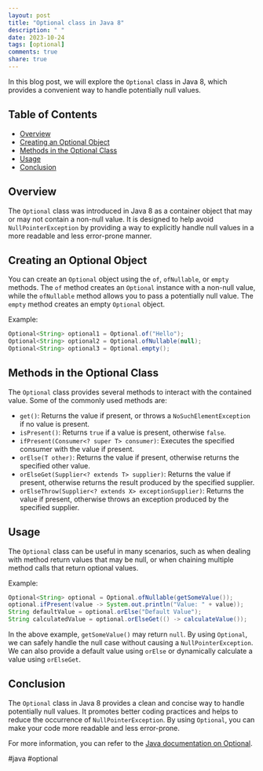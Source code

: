 ```yaml
---
layout: post
title: "Optional class in Java 8"
description: " "
date: 2023-10-24
tags: [optional]
comments: true
share: true
---
```


In this blog post, we will explore the `Optional` class in Java 8, which provides a convenient way to handle potentially null values. 

## Table of Contents
- [Overview](#overview)
- [Creating an Optional Object](#creating-an-optional-object)
- [Methods in the Optional Class](#methods-in-the-optional-class)
- [Usage](#usage)
- [Conclusion](#conclusion)

## Overview
The `Optional` class was introduced in Java 8 as a container object that may or may not contain a non-null value. It is designed to help avoid `NullPointerException` by providing a way to explicitly handle null values in a more readable and less error-prone manner.

## Creating an Optional Object
You can create an `Optional` object using the `of`, `ofNullable`, or `empty` methods. The `of` method creates an `Optional` instance with a non-null value, while the `ofNullable` method allows you to pass a potentially null value. The `empty` method creates an empty `Optional` object.

Example:
```java
Optional<String> optional1 = Optional.of("Hello");
Optional<String> optional2 = Optional.ofNullable(null);
Optional<String> optional3 = Optional.empty();
```

## Methods in the Optional Class
The `Optional` class provides several methods to interact with the contained value. Some of the commonly used methods are:

- `get()`: Returns the value if present, or throws a `NoSuchElementException` if no value is present.
- `isPresent()`: Returns `true` if a value is present, otherwise `false`.
- `ifPresent(Consumer<? super T> consumer)`: Executes the specified consumer with the value if present.
- `orElse(T other)`: Returns the value if present, otherwise returns the specified other value.
- `orElseGet(Supplier<? extends T> supplier)`: Returns the value if present, otherwise returns the result produced by the specified supplier.
- `orElseThrow(Supplier<? extends X> exceptionSupplier)`: Returns the value if present, otherwise throws an exception produced by the specified supplier.

## Usage
The `Optional` class can be useful in many scenarios, such as when dealing with method return values that may be null, or when chaining multiple method calls that return optional values.

Example:
```java
Optional<String> optional = Optional.ofNullable(getSomeValue());
optional.ifPresent(value -> System.out.println("Value: " + value));
String defaultValue = optional.orElse("Default Value");
String calculatedValue = optional.orElseGet(() -> calculateValue());
```

In the above example, `getSomeValue()` may return `null`. By using `Optional`, we can safely handle the null case without causing a `NullPointerException`. We can also provide a default value using `orElse` or dynamically calculate a value using `orElseGet`.

## Conclusion
The `Optional` class in Java 8 provides a clean and concise way to handle potentially null values. It promotes better coding practices and helps to reduce the occurrence of `NullPointerException`. By using `Optional`, you can make your code more readable and less error-prone.

For more information, you can refer to the [Java documentation on Optional](https://docs.oracle.com/javase/8/docs/api/java/util/Optional.html).

#java #optional